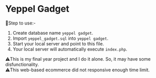 # Yeppel Gadget

:scroll:Step to use:-

1. Create database name `yeppel gadget`.
2. Import `yeppel_gadget.sql` into `yeppel gadget`.
3. Start your local server and point to this file.
4. Your local server will automatically execute `index.php`.

:warning:This is my final year project and I do it alone. So, it may have some disfunctionality. <br>
:warning:This web-based ecommerce did not responsive enough time limit.
